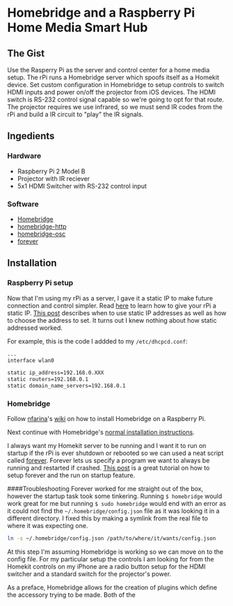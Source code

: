 # Homebridge and a Raspberry Pi Home Media Smart Hub
## The Gist
Use the Rasperry Pi as the server and control center for a home media setup. The rPi runs a Homebridge server which spoofs itself as a Homekit device. Set custom configuration in Homebridge to setup controls to switch HDMI inputs and power on/off the projector from iOS devices.
The HDMI switch is RS-232 control signal capable so we're going to opt for that route. The projector requires we use infrared, so we must send IR codes from the rPi and build a IR circuit to "play" the IR signals.


## Ingedients
### Hardware
* Raspberry Pi 2 Model B
* Projector with IR reciever
* 5x1 HDMI Switcher with RS-232 control input

### Software
* [Homebridge](https://github.com/nfarina/homebridge)
* [homebridge-http](https://github.com/rudders/homebridge-http)
* [homebridge-osc](https://github.com/brookstalley/homebridge-osc)
* [forever](https://github.com/foreverjs/forever)


## Installation
### Raspberry Pi setup
Now that I'm using my rPi as a server, I gave it a static IP to make future connection and control simpler.
Read [here](https://www.modmypi.com/blog/how-to-give-your-raspberry-pi-a-static-ip-address-update) to learn how to give your rPi a static IP.
[This post](http://www.howtogeek.com/184310/ask-htg-should-i-be-setting-static-ip-addresses-on-my-router/) describes when to use static IP addresses as well as how to choose the address to set. It turns out I knew nothing about how static addressed worked.

For example, this is the code I addded to my `/etc/dhcpcd.conf`:
```sh
... 
interface wlan0

static ip_address=192.168.0.XXX
static routers=192.168.0.1
static domain_name_servers=192.168.0.1
```

### Homebridge
Follow [nfarina](https://github.com/nfarina/)'s [wiki](https://github.com/nfarina/homebridge/wiki/Running-HomeBridge-on-a-Raspberry-Pi) on how to install Homebridge on a Raspberry Pi.

Next continue with Homebridge's [normal installation instructions](https://github.com/nfarina/homebridge#installation).

I always want my Homekit server to be running and I want it to run on startup if the rPi is ever shutdown or rebooted so we can used a neat script called [forever](https://github.com/foreverjs/forever). Forever lets us specify a program we want to always be running and restarted if crashed. [This post](http://www.linuxcircle.com/2013/12/30/run-nodejs-server-on-boot-with-forever-on-raspberry-pi/) is a great tutorial on how to setup forever and the run on startup feature.

####Troubleshooting
Forever worked for me straight out of the box, however the startup task took some tinkering. Running `$ homebridge` would work great for me but running `$ sudo homebridge` would end with an error as it could not find the `~/.homebridge/config.json` file as it was looking it in a different directory. I fixed this by making a symlink from the real file to where it was expecting one.
```sh
ln -s ~/.homebridge/config.json /path/to/where/it/wants/config.json
```

At this step I'm assuming Homebridge is working so we can move on to the config file. For my particular setup the controls I am looking for from the Homekit controls on my iPhone are a radio button setup for the HDMI switcher and a standard switch for the projector's power.

As a preface, Homebridge allows for the creation of plugins which define the accessory trying to be made. Both of the 
